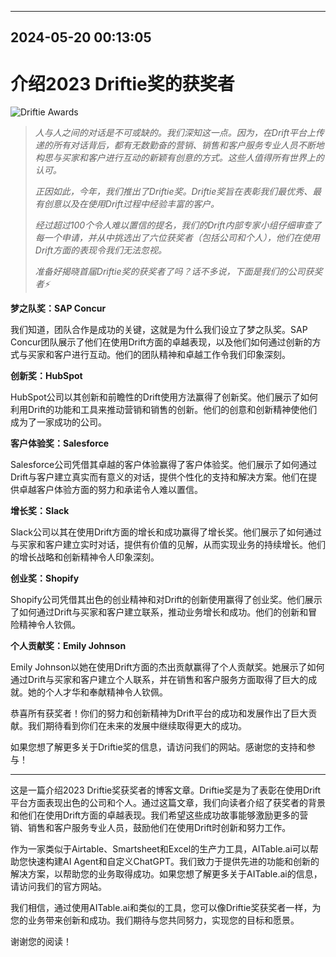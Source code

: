 

---------------------------------------------
2024-05-20 00:13:05
---------------------------------------------

# 介绍2023 Driftie奖的获奖者

![Driftie Awards](https://images.unsplash.com/photo-1598966484255-7c2b8f8ed0f8)

> *人与人之间的对话是不可或缺的。我们深知这一点。因为，在Drift平台上传递的所有对话背后，都有无数勤奋的营销、销售和客户服务专业人员不断地构思与买家和客户进行互动的新颖有创意的方式。这些人值得所有世界上的认可。*
>
> *正因如此，今年，我们推出了Driftie奖。Driftie奖旨在表彰我们最优秀、最有创意以及在使用Drift过程中经验丰富的客户。*
>
> *经过超过100个令人难以置信的提名，我们的Drift内部专家小组仔细审查了每一个申请，并从中挑选出了六位获奖者（包括公司和个人），他们在使用Drift方面的表现令我们无法忽视。*
>
> *准备好揭晓首届Driftie奖的获奖者了吗？话不多说，下面是我们的公司获奖者⚡️*

**梦之队奖：SAP Concur**

我们知道，团队合作是成功的关键，这就是为什么我们设立了梦之队奖。SAP Concur团队展示了他们在使用Drift方面的卓越表现，以及他们如何通过创新的方式与买家和客户进行互动。他们的团队精神和卓越工作令我们印象深刻。

**创新奖：HubSpot**

HubSpot公司以其创新和前瞻性的Drift使用方法赢得了创新奖。他们展示了如何利用Drift的功能和工具来推动营销和销售的创新。他们的创意和创新精神使他们成为了一家成功的公司。

**客户体验奖：Salesforce**

Salesforce公司凭借其卓越的客户体验赢得了客户体验奖。他们展示了如何通过Drift与客户建立真实而有意义的对话，提供个性化的支持和解决方案。他们在提供卓越客户体验方面的努力和承诺令人难以置信。

**增长奖：Slack**

Slack公司以其在使用Drift方面的增长和成功赢得了增长奖。他们展示了如何通过与买家和客户建立实时对话，提供有价值的见解，从而实现业务的持续增长。他们的增长战略和创新精神令人印象深刻。

**创业奖：Shopify**

Shopify公司凭借其出色的创业精神和对Drift的创新使用赢得了创业奖。他们展示了如何通过Drift与买家和客户建立联系，推动业务增长和成功。他们的创新和冒险精神令人钦佩。

**个人贡献奖：Emily Johnson**

Emily Johnson以她在使用Drift方面的杰出贡献赢得了个人贡献奖。她展示了如何通过Drift与买家和客户建立个人联系，并在销售和客户服务方面取得了巨大的成就。她的个人才华和奉献精神令人钦佩。

恭喜所有获奖者！你们的努力和创新精神为Drift平台的成功和发展作出了巨大贡献。我们期待看到你们在未来的发展中继续取得更大的成功。

如果您想了解更多关于Driftie奖的信息，请访问我们的网站。感谢您的支持和参与！

---

这是一篇介绍2023 Driftie奖获奖者的博客文章。Driftie奖是为了表彰在使用Drift平台方面表现出色的公司和个人。通过这篇文章，我们向读者介绍了获奖者的背景和他们在使用Drift方面的卓越表现。我们希望这些成功故事能够激励更多的营销、销售和客户服务专业人员，鼓励他们在使用Drift时创新和努力工作。

作为一家类似于Airtable、Smartsheet和Excel的生产力工具，AITable.ai可以帮助您快速构建AI Agent和自定义ChatGPT。我们致力于提供先进的功能和创新的解决方案，以帮助您的业务取得成功。如果您想了解更多关于AITable.ai的信息，请访问我们的官方网站。

我们相信，通过使用AITable.ai和类似的工具，您可以像Driftie奖获奖者一样，为您的业务带来创新和成功。我们期待与您共同努力，实现您的目标和愿景。

谢谢您的阅读！